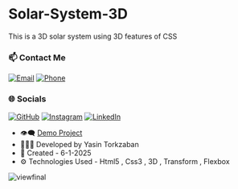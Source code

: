 # Solar-System-3D

This is a 3D solar system using 3D features of CSS
### 📫 Contact Me

[![Email](https://img.shields.io/badge/Email-yasin.torkzaban@gmail.com-red?style=for-the-badge&logo=gmail&logoColor=white)](mailto:yasin.torkzaban@gmail.com)
[![Phone](https://img.shields.io/badge/Phone-+989300381087-teal?style=for-the-badge&logo=whatsapp&logoColor=white)](tel:+989300381087)

### 🌐 Socials

[![GitHub](https://img.shields.io/badge/GitHub-YasinTorkzaban-181717?style=for-the-badge&logo=github&logoColor=white)](https://github.com/YasinTorkzaban)
[![Instagram](https://img.shields.io/badge/Instagram-yasintorkzaban.dev-E4405F?style=for-the-badge&logo=instagram&logoColor=white)](https://www.instagram.com/yasintorkzaban.dev/?hl=en)
[![LinkedIn](https://img.shields.io/badge/LinkedIn-Yasin-Torkzaban-0A66C2?style=for-the-badge&logo=linkedin&logoColor=white)](https://www.linkedin.com/in/yasin-torkzaban-b36171365/)

- 👁‍🗨 [Demo Project]()
- 👨🏻‍💻 Developed by Yasin Torkzaban
- 📅 Created - 6-1-2025
- ⚙ Technologies Used - Html5 , Css3 , 3D , Transform , Flexbox
  
![viewfinal](https://github.com/user-attachments/assets/c27b7925-5896-4aab-a515-eea5a8fd7b47)
